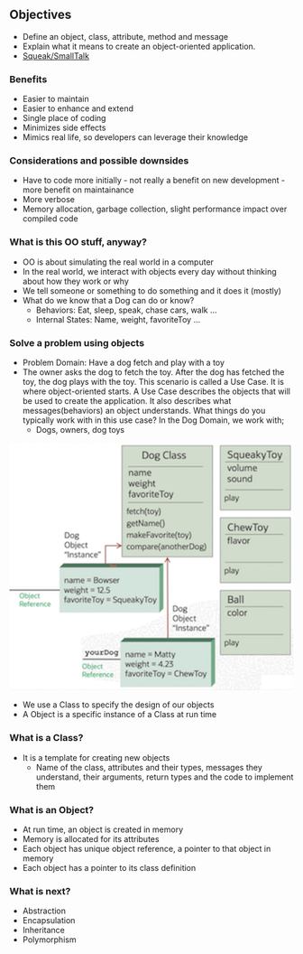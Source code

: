 ## Objectives

- Define an object, class, attribute, method and message
- Explain what it means to create an object-oriented application.
- [Squeak/SmallTalk](https://squeak.org/)

### Benefits 

- Easier to maintain
- Easier to enhance and extend
- Single place of coding
- Minimizes side effects
- Mimics real life, so developers can leverage their knowledge

### Considerations and possible downsides

- Have to code more initially - not really a benefit on new development - more benefit on maintainance
- More verbose
- Memory allocation, garbage collection, slight performance impact over compiled code

### What is this OO stuff, anyway?

- OO is about simulating the real world in a computer
- In the real world, we interact with objects every day without thinking about how they work or why 
- We tell someone or something to do something and it does it (mostly)
- What do we know that a Dog can do or know? 
    - Behaviors: Eat, sleep, speak, chase cars, walk ...
    - Internal States: Name, weight, favoriteToy ...

### Solve a problem using objects

- Problem Domain: Have a dog fetch and play with a toy
- The owner asks the dog to fetch the toy. After the dog has fetched the toy, the dog plays with the toy. This scenario is called a Use Case. It is where object-oriented starts. A Use Case describes the objects that will be used to create the application. It also describes what messages(behaviors) an object understands. What things do you typically work with in this use case? In the Dog Domain, we work with;
    - Dogs, owners, dog toys

<p align="center">
  <img src="object-oriented.png"/>
</p>

- We use a Class to specify the design of our objects
- A Object is a specific instance of a Class at run time

### What is a Class?

- It is a template for creating new objects
    - Name of the class, attributes and their types, messages they understand, their arguments, return types and the code to implement them

### What is an Object?

- At run time, an object is created in memory
- Memory is allocated for its attributes
- Each object has unique object reference, a pointer to that object in memory
- Each object has a pointer to its class definition

### What is next?

- Abstraction
- Encapsulation
- Inheritance 
- Polymorphism